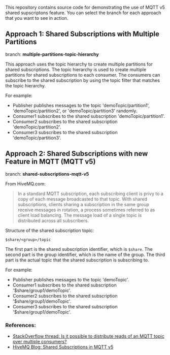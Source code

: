 This repository contains source code for demonstrating the use of MQTT v5 shared supscriptons feature. You can select the branch for each approach that you want to see in action.

## Approach 1: Shared Subscriptions with Multiple Partitions
branch: **multiple-partitions-topic-hierarchy**

This approach uses the topic hierarchy to create multiple partitions for shared subscriptions. The topic hierarchy is used to create multiple partitions for shared subscriptions to each consumer. The consumers can subscribe to the shared subscription by using the topic filter that matches the topic hierarchy.

For example:
- Publisher publishes messages to the topic 'demoTopic/partition1', 'demoTopic/partition2', or 'demoTopic/partition3' randomly.
- Consumer1 subscribes to the shared subscription 'demoTopic/partition1'.
- Consumer2 subscribes to the shared subscription 'demoTopic/partition2'.
- Consumer3 subscribes to the shared subscription 'demoTopic/partition3'.

## Approach 2: Shared Subscriptions with new Feature in MQTT (MQTT v5)
branch: **shared-subscriptions-mqtt-v5**

From HiveMQ.com:
> In a standard MQTT subscription, each subscribing client is privy to a copy of each message broadcasted to that topic. With shared subscriptions, clients sharing a subscription in the same group receive messages in rotation, a process sometimes referred to as client load balancing. The message load of a single topic is distributed across all subscribers.

Structure of the shared subscription topic:
```
$share/<group>/topic
```

The first part is the shared subscription identifier, which is `$share`. The second part is the group identifier, which is the name of the group. The third part is the actual topic that the shared subscription is subscribing to.

For example:
- Publisher publishes messages to the topic 'demoTopic'.
- Consumer1 subscribes to the shared subscription '$share/group1/demoTopic'.
- Consumer2 subscribes to the shared subscription '$share/group1/demoTopic'.
- Consumer3 subscribes to the shared subscription '$share/group1/demoTopic'.

### References:
- [StackOverflow thread: Is it possible to distribute reads of an MQTT topic over multiple consumers?](https://stackoverflow.com/questions/27850819/is-it-possible-to-distribute-reads-of-an-mqtt-topic-over-multiple-consumers)
- [HiveMQ Blog: Shared Subscriptions in MQTT v5](https://www.hivemq.com/blog/mqtt5-essentials-part7-shared-subscriptions/)